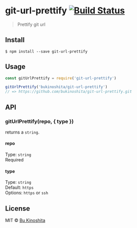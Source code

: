 # git-url-prettify [![Build Status](https://travis-ci.org/bukinoshita/git-url-prettify.svg?branch=master)](https://travis-ci.org/bukinoshita/git-url-prettify)

> Prettify git url

## Install

```
$ npm install --save git-url-prettify
```

## Usage
```js
const gitUrlPrettify = require('git-url-prettify')

gitUrlPrettify('bukinoshita/git-url-prettify')
// => https://github.com/bukinoshita/git-url-prettify.git
```

## API

### gitUrlPrettify(repo, { type })

returns a `string`.

#### repo

Type: `string`<br/>
Required

#### type

Type: `string`<br/>
Default: `https`<br/>
Options: `https` or `ssh`

## License

MIT © [Bu Kinoshita](https://bukinoshita.io)
